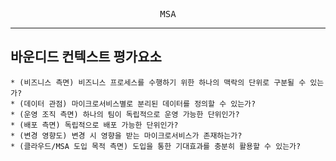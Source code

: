 <p align="center">
    <samp>
        MSA
    </samp>
</p>

---

## 바운디드 컨텍스트 평가요소

```
* (비즈니스 측면) 비즈니스 프로세스를 수행하기 위한 하나의 맥락의 단위로 구분될 수 있는가?
* (데이터 관점) 마이크로서비스별로 분리된 데이터를 정의할 수 있는가?
* (운영 조직 측면) 하나의 팀이 독립적으로 운영 가능한 단위인가?
* (배포 측면) 독립적으로 배포 가능한 단위인가?
* (변경 영향도) 변경 시 영향을 받는 마이크로서비스가 존재하는가?
* (클라우드/MSA 도입 목적 측면) 도입을 통한 기대효과를 충분히 활용할 수 있는가?
```
